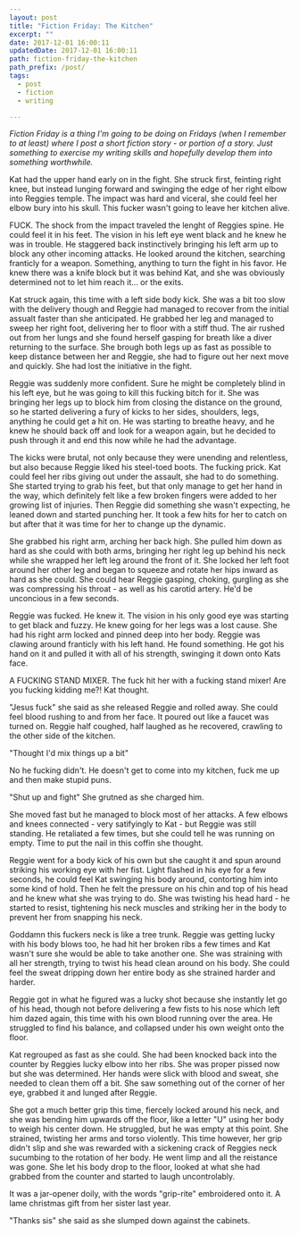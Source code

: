 ```yaml
---
layout: post
title: "Fiction Friday: The Kitchen"
excerpt: ""
date: 2017-12-01 16:00:11
updatedDate: 2017-12-01 16:00:11
path: fiction-friday-the-kitchen
path_prefix: /post/
tags:
  - post
  - fiction
  - writing

---
```


_Fiction Friday is a thing I'm going to be doing on Fridays (when I remember to at least) where I post a short fiction story - or portion of a story. Just something to exercise my writing skills and hopefully develop them into something worthwhile._

Kat had the upper hand early on in the fight. She struck first, feinting right knee, but instead lunging forward and swinging the edge of her right elbow into Reggies temple. The impact was hard and viceral, she could feel her elbow bury into his skull. This fucker wasn't going to leave her kitchen alive.

FUCK. The shock from the impact traveled the lenght of Reggies spine. He could feel it in his feet. The vision in his left eye went black and he knew he was in trouble. He staggered back instinctively bringing his left arm up to block any other incoming attacks. He looked around the kitchen, searching franticly for a weapon. Something, anything to turn the fight in his favor. He knew there was a knife block but it was behind Kat, and she was obviously determined not to let him reach it... or the exits.

Kat struck again, this time with a left side body kick. She was a bit too slow with the delivery though and Reggie had managed to recover from the initial assualt faster than she anticipated. He grabbed her leg and managed to sweep her right foot, delivering her to floor with a stiff thud. The air rushed out from her lungs and she found herself gasping for breath like a diver returning to the surface. She brough both legs up as fast as possible to keep distance between her and Reggie, she had to figure out her next move and quickly. She had lost the initiative in the fight.

Reggie was suddenly more confident. Sure he might be completely blind in his left eye, but he was going to kill this fucking bitch for it. She was bringing her legs up to block him from closing the distance on the ground, so he started delivering a fury of kicks to her sides, shoulders, legs, anything he could get a hit on. He was starting to breathe heavy, and he knew he should back off and look for a weapon again, but he decided to push through it and end this now while he had the advantage.

The kicks were brutal, not only because they were unending and relentless, but also because Reggie liked his steel-toed boots. The fucking prick. Kat could feel her ribs giving out under the assault, she had to do something. She started trying to grab his feet, but that only manage to get her hand in the way, which definitely felt like a few broken fingers were added to her growing list of injuries. Then Reggie did something she wasn't expecting, he leaned down and started punching her. It took a few hits for her to catch on but after that it was time for her to change up the dynamic.

She grabbed his right arm, arching her back high. She pulled him down as hard as she could with both arms, bringing her right leg up behind his neck while she wrapped her left leg around the front of it. She locked her left foot around her other leg and began to squeeze and rotate her hips inward as hard as she could. She could hear Reggie gasping, choking, gurgling as she was compressing his throat - as well as his carotid artery. He'd be unconcious in a few seconds.

Reggie was fucked. He knew it. The vision in his only good eye was starting to get black and fuzzy. He knew going for her legs was a lost cause. She had his right arm locked and pinned deep into her body. Reggie was clawing around franticly with his left hand. He found something. He got his hand on it and pulled it with all of his strength, swinging it down onto Kats face.

A FUCKING STAND MIXER. The fuck hit her with a fucking stand mixer! Are you fucking kidding me?! Kat thought.

"Jesus fuck" she said as she released Reggie and rolled away. She could feel blood rushing to and from her face. It poured out like a faucet was turned on. Reggie half coughed, half laughed as he recovered, crawling to the other side of the kitchen.

"Thought I'd mix things up a bit"

No he fucking didn't. He doesn't get to come into my kitchen, fuck me up and then make stupid puns.

"Shut up and fight" She grutned as she charged him.

She moved fast but he managed to block most of her attacks. A few elbows and knees connected - very satifyingly to Kat - but Reggie was still standing. He retaliated a few times, but she could tell he was running on empty. Time to put the nail in this coffin she thought.

Reggie went for a body kick of his own but she caught it and spun around striking his working eye with her fist. Light flashed in his eye for a few seconds, he could feel Kat swinging his body around, contorting him into some kind of hold. Then he felt the pressure on his chin and top of his head and he knew what she was trying to do. She was twisting his head hard - he started to resist, tightening his neck muscles and striking her in the body to prevent her from snapping his neck.

Goddamn this fuckers neck is like a tree trunk. Reggie was getting lucky with his body blows too, he had hit her broken ribs a few times and Kat wasn't sure she would be able to take another one. She was straining with all her strength, trying to twist his head clean around on his body. She could feel the sweat dripping down her entire body as she strained harder and harder.

Reggie got in what he figured was a lucky shot because she instantly let go of his head, though not before delivering a few fists to his nose which left him dazed again, this time with his own blood running over the area. He struggled to find his balance, and collapsed under his own weight onto the floor.

Kat regrouped as fast as she could. She had been knocked back into the counter by Reggies lucky elbow into her ribs. She was proper pissed now but she was determined. Her hands were slick with blood and sweat, she needed to clean them off a bit. She saw something out of the corner of her eye, grabbed it and lunged after Reggie.

She got a much better grip this time, fiercely locked around his neck, and she was bending him upwards off the floor, like a letter "U" using her body to weigh his center down. He struggled, but he was empty at this point. She strained, twisting her arms and torso violently. This time however, her grip didn't slip and she was rewarded with a sickening crack of Reggies neck sucumbing to the rotation of her body. He went limp and all the reistance was gone. She let his body drop to the floor, looked at what she had grabbed from the counter and started to laugh uncontrolably.

It was a jar-opener doily, with the words "grip-rite" embroidered onto it. A lame christmas gift from her sister last year.

"Thanks sis" she said as she slumped down against the cabinets.
